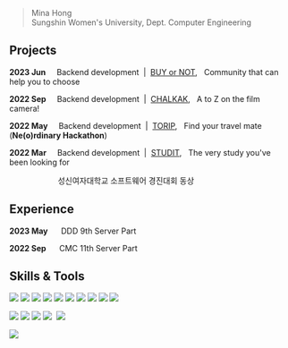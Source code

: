 
  <!-- <img src="https://capsule-render.vercel.app/api?type=soft&color=F4D37A&fontColor=FFFFFF&height=110&section=header&text=Miina&fontSize=100&animation=fadeIn" /> <br>
  -->

> Mina Hong <br>
> Sungshin Women's University, Dept. Computer Engineering


## Projects

**2023 Jun**&nbsp;&nbsp;&nbsp;&nbsp;&nbsp;Backend development &nbsp;|&nbsp; [BUY or NOT](https://github.com/DDD-Community/DDD-9-Android3-Server),&nbsp;&nbsp; Community that can help you to choose

**2022 Sep**&nbsp;&nbsp;&nbsp;&nbsp;&nbsp;Backend development &nbsp;|&nbsp; [CHALKAK](https://github.com/Feelim/feelim-server),&nbsp;&nbsp; A to Z on the film camera!

**2022 May**&nbsp;&nbsp;&nbsp;&nbsp;&nbsp;Backend development &nbsp;|&nbsp; [TORIP](https://github.com/MakeUs-IMAC/IMAC-Server),&nbsp;&nbsp; Find your travel mate (**Ne(o)rdinary Hackathon**)

**2022 Mar**&nbsp;&nbsp;&nbsp;&nbsp;&nbsp;Backend development &nbsp;|&nbsp; [STUDIT](https://github.com/Feelim/feelim-server),&nbsp;&nbsp; The very study you've been looking for

&nbsp;&nbsp;&nbsp;&nbsp;&nbsp;&nbsp;&nbsp;&nbsp;&nbsp;&nbsp;&nbsp;&nbsp;&nbsp;&nbsp;&nbsp;&nbsp;&nbsp;&nbsp;&nbsp;&nbsp;&nbsp;&nbsp;성신여자대학교 소프트웨어 경진대회 동상



## Experience

**2023 May**&nbsp;&nbsp;&nbsp;&nbsp;&nbsp; DDD 9th Server Part

**2022 Sep**&nbsp;&nbsp;&nbsp;&nbsp;&nbsp; CMC 11th Server Part



## Skills & Tools

  <img src="https://img.shields.io/badge/Java-A9BCF5?style=flat&logo=OpenJDK&logoColor=white"/></a>
  <img src="https://img.shields.io/badge/C++-A9BCF5?style=flat-square&logo=Cplusplus&logoColor=white"/></a>
  <img src="https://img.shields.io/badge/PHP-A9BCF5?style=flat&logo=PHP&logoColor=white"/></a>
  <img src="https://img.shields.io/badge/SpringBoot-A9BCF5?style=flat&logo=SpringBoot&logoColor=white"/></a>
  <img src="https://img.shields.io/badge/MySQL-A9BCF5?style=flat&logo=MySQL&logoColor=white"/></a>
  <img src="https://img.shields.io/badge/AWS-A9BCF5?style=flat&logo=AmazonAWS&logoColor=white"/></a>
  <img src="https://img.shields.io/badge/GCP-A9BCF5?style=flat&logo=GoogleCloud&logoColor=white"/></a>
  <img src="https://img.shields.io/badge/Docker-A9BCF5?style=flat&logo=Docker&logoColor=white"/></a>
  <img src="https://img.shields.io/badge/Jenkins-A9BCF5?style=flat&logo=Jenkins&logoColor=white"/></a>
  <img src="https://img.shields.io/badge/Github Actions-A9BCF5?style=flat&logo=GithubActions&logoColor=white"/></a>


  <img src="https://img.shields.io/badge/Jira-F5ECCE?style=flat-square&logo=Jira&logoColor=white"/></a>
  <img src="https://img.shields.io/badge/Notion-F5ECCE?style=flat&logo=Notion&logoColor=white"/></a>
  <img src="https://img.shields.io/badge/Discord-F5ECCE?style=flat&logo=DiscordlogoColor=white"/></a>
  <img src="https://img.shields.io/badge/Figma-F5ECCE?style=flat-square&logo=figma&logoColor=black"/>&nbsp;
  <img src="https://img.shields.io/badge/Slack-F5ECCE?style=flat-square&logo=slack&logoColor=black"/>&nbsp;


  <img src="https://github-readme-stats.vercel.app/api?username=minaamim&show_icons=true">
